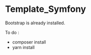 # Template_Symfony

Bootstrap is already installed.

To do :

 - composer install
 - yarn install
 
